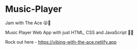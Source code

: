 # Music-Player
Jam with The Ace 😝🤘

Music Player Web App with just HTML, CSS and JavaScript 😤🤯


Rock out here - https://vibing-with-the-ace.netlify.app
